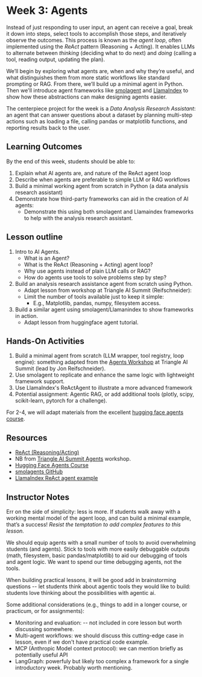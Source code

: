# Week 3: Agents
Instead of just responding to user input, an agent can receive a goal, break it down into steps, select tools to accomplish those steps, and iteratively observe the outcomes. This process is known as the *agent loop*, often implemented using the *ReAct* pattern (Reasoning + Acting). It enables LLMs to alternate between *thinking* (deciding what to do next) and *doing* (calling a tool, reading output, updating the plan).

We’ll begin by exploring what agents are, when and why they’re useful, and what distinguishes them from more static workflows like standard prompting or RAG. From there, we’ll build up a minimal agent in Python. Then we'll introduce agent frameworks like [smolagent](https://github.com/smol-ai/smol-agent) and [LlamaIndex](https://docs.llamaindex.ai/en/stable/examples/agent/react_agent/) to show how these abstractions can make designing agents easier.

The centerpiece project for the week is a *Data Analysis Research Assistant*: an agent that can answer questions about a dataset by planning multi-step actions such as loading a file, calling pandas or matplotlib functions, and reporting results back to the user.

## Learning Outcomes
By the end of this week, students should be able to:

1. Explain what AI agents are, and nature of the ReAct agent loop
2. Describe when agents are preferable to simple LLM or RAG workflows
3. Build a minimal working agent from scratch in Python (a data analysis research assistant)
4. Demonstrate how third-party frameworks can aid in the creation of AI agents:
     - Demonstrate this using both smolagent and Llamaindex frameworks to help with the analysis research assistant.

## Lesson outline
1. Intro to AI Agents. 
    - What is an Agent? 
    - What is the ReAct (Reasoning + Acting) agent loop?
    - Why use agents instead of plain LLM calls or RAG?
    - How do agents use tools to solve problems step by step?
2. Build an analysis research assistance agent from scratch using Python.
   - Adapt lesson from workshop at Triangle AI Summit (Reifschneider):
   - Limit the number of tools available just to keep it simple:
      - E.g., Matplotlib, pandas, numpy, filesystem access.
3. Build a similar agent using smolagent/Llamanindex to show frameworks in action.
   - Adapt lesson from huggingface agent tutorial. 

## Hands-On Activities
1. Build a minimal agent from scratch (LLM wrapper, tool registry, loop engine): something adapted from the [Agents Workshop](https://ai.duke.edu/triangle-ai-summit/) at Triangle AI Summit (lead by Jon Reifschneider).
2. Use smolagent to replicate and enhance the same logic with lightweight framework support.
3. Use LlamaIndex's ReActAgent to illustrate a more advanced framework
4.  Potential assignment: Agentic RAG, or add additional tools (plotly, scipy, scikit-learn, pytorch for a challenge). 

For 2-4, we will adapt materials from the excellent [hugging face agents course](https://huggingface.co/learn/agents-course/).



## Resources
- [ReAct (Reasoning/Acting)](https://react-lm.github.io/)
- NB from [Triangle AI Summit Agents](https://ai.duke.edu/triangle-ai-summit/) workshop. 
- [Hugging Face Agents Course](https://huggingface.co/learn/agents-course/)
- [smolagents GitHub](https://github.com/huggingface/smolagents)
- [LlamaIndex ReAct agent example](https://docs.llamaindex.ai/en/stable/examples/agent/react_agent/)

## Instructor Notes
Err on the side of simplicity: less is more. If students walk away with a working mental model of the agent loop, and can build a minimal example, that’s a success! *Resist the temptation to add complex features to this lesson.*

We should equip agents with a small number of tools to avoid overwhelming students (and agents). Stick to tools with more easily debuggable outputs (math, filesystem, basic pandas/matplotlib) to aid our debugging of tools and agent logic. We want to spend our time debugging agents, not the tools.  

When building practical lessons, it will be good add in brainstorming questions -- let students think about agentic tools they would like to build: students love thinking about the possibilities with agentic ai. 
  
Some additional considerations (e.g., things to add in a longer course, or practicum, or for assignments): 

- Monitoring and evaluation:  -- not included in core lesson but worth discussing somewhere. 
- Multi-agent workflows: we should discuss this cutting-edge case in lesson, even if we don't have practical code example.
- MCP (Anthropic Model context protocol): we can mention briefly as potentially useful API
- LangGraph: powerfuly but likely too complex a framework for a single introductory  week. Probably worth mentioning.



